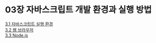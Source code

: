# 03장 자바스크립트 개발 환경과 실행 방법
[3.1 자바스크립트 실행 환경](https://github.com/soohyuneee/modern-javascript-deep-dive/blob/main/03-%EC%9E%90%EB%B0%94%EC%8A%A4%ED%81%AC%EB%A6%BD%ED%8A%B8%20%EA%B0%9C%EB%B0%9C%20%ED%99%98%EA%B2%BD%EA%B3%BC%20%EC%8B%A4%ED%96%89%20%EB%B0%A9%EB%B2%95/3.1-%EC%9E%90%EB%B0%94%EC%8A%A4%ED%81%AC%EB%A6%BD%ED%8A%B8%20%EC%8B%A4%ED%96%89%20%ED%99%98%EA%B2%BD.md)
<br>
[3.2 웹 브라우저](https://github.com/soohyuneee/modern-javascript-deep-dive/blob/main/03-%EC%9E%90%EB%B0%94%EC%8A%A4%ED%81%AC%EB%A6%BD%ED%8A%B8%20%EA%B0%9C%EB%B0%9C%20%ED%99%98%EA%B2%BD%EA%B3%BC%20%EC%8B%A4%ED%96%89%20%EB%B0%A9%EB%B2%95/3.2-%EC%9B%B9%20%EB%B8%8C%EB%9D%BC%EC%9A%B0%EC%A0%80.md)
<br>
[3.3 Node.js](https://github.com/soohyuneee/modern-javascript-deep-dive/blob/main/03-%EC%9E%90%EB%B0%94%EC%8A%A4%ED%81%AC%EB%A6%BD%ED%8A%B8%20%EA%B0%9C%EB%B0%9C%20%ED%99%98%EA%B2%BD%EA%B3%BC%20%EC%8B%A4%ED%96%89%20%EB%B0%A9%EB%B2%95/3.3-Node.js.md)
